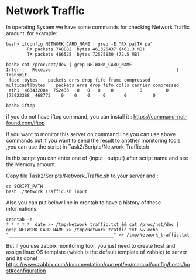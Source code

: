 # Network Traffic

In operating System we have some commands for checking Network Traffic amount.
for example:

```
bash> ifconfig NETWORK_CARD_NAME | grep -E "RX pa|TX pa"
        RX packets 748882  bytes 461326437 (461.3 MB)
        TX packets 466525  bytes 72575830 (72.5 MB)
```
```
bash> cat /proc/net/dev | grep NETWORK_CARD_NAME
Inter-|   Receive                                                |  Transmit
 face |bytes    packets errs drop fifo frame compressed multicast|bytes    packets errs drop fifo colls carrier compressed
 eth1 |463432084  752433   0   0   0    0          0         0   |72923388  468773    0    0    0     0       0          0
```
```
bash> iftop
```
if you do not have iftop command, you can install it : <https://command-not-found.com/iftop>

if you want to monitor this server on command line you can use above commands but if you want to send the result to another monitoring tools ,you can use the script in Task2/Scripts/Network_Traffic.sh 

In this script you can enter one of {input , output} after script name and see the Memory amount.

Copy file Task2/Scripts/Network_Traffic.sh to your server and :
```
cd SCRIPT_PATH
bash ./Network_Traffic.sh input
```
Also you can put below line in crontab to have a history of these informations:

```
crontab -e
* * * * *  date >> /tmp/Network_traffic.txt && cat /proc/net/dev | grep NETWORK_CARD_NAME >> /tmp/Network_traffic.txt && echo "________________________________________" >> /tmp/Network_traffic.txt
```


But if you use zabbix monitoring tool, you just need to create host and assign linux OS template (which is the default template of zabbix) to server and its done!
<https://www.zabbix.com/documentation/current/en/manual/config/hosts/host#configuration>
